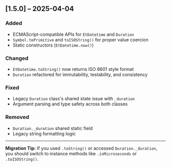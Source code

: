 ## [1.5.0] – 2025-04-04

### Added
- ECMAScript-compatible APIs for `EtDatetime` and `Duration`
- `Symbol.toPrimitive` and `toISOString()` for proper value coercion
- Static constructors (`EtDatetime.now()`)

### Changed
- `EtDatetime.toString()` now returns ISO 8601 style format
- `Duration` refactored for immutability, testability, and consistency

### Fixed
- Legacy `Duration` class's shared state issue with `_duration`
- Argument parsing and type safety across both classes

### Removed
- `Duration._duration` shared static field
- Legacy string formatting logic

---

**Migration Tip:** If you used `.toString()` or accessed `Duration._duration`, you should switch to instance methods like `.inMicroseconds` or `.toISOString()`.
